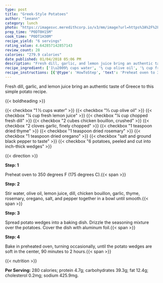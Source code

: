 ```yaml
---
type: post
title: "Greek-Style Potatoes"
author: "leeann"
category: lunch
photo: "https://imagesvc.meredithcorp.io/v3/mm/image?url=https%3A%2F%2Fimages.media-allrecipes.com%2Fuserphotos%2F2930774.jpg"
prep_time: "P0DT0H15M"
cook_time: "P0DT1H30M"
recipe_yield: "6 servings"
rating_value: 4.642857142857143
review_count: 28
calories: "279.9 calories"
date_published: 01/04/2018 05:06 PM
description: "Fresh dill, garlic, and lemon juice bring an authentic taste of Greece to this simple potato recipe."
recipe_ingredient: ['1\u2009½ cups water', '⅓ cup olive oil', '¼ cup fresh lemon juice', '¼ cup chopped fresh dill', '2 cubes  chicken bouillon, crushed', '2 cloves garlic, finely chopped', '1 teaspoon dried thyme', '1 teaspoon dried rosemary', '1 teaspoon dried oregano', 'salt and ground black pepper to taste', '6 potatoes, peeled and cut into inch-thick wedges']
recipe_instructions: [{'@type': 'HowToStep', 'text': 'Preheat oven to 350 degrees F (175 degrees C).\n'}, {'@type': 'HowToStep', 'text': 'Stir water, olive oil, lemon juice, dill, chicken bouillon, garlic, thyme, rosemary, oregano, salt, and pepper together in a bowl until smooth.\n'}, {'@type': 'HowToStep', 'text': 'Spread potato wedges into a baking dish. Drizzle the seasoning mixture over the potatoes. Cover the dish with aluminum foil.\n'}, {'@type': 'HowToStep', 'text': 'Bake in preheated oven, turning occasionally, until the potato wedges are soft in the center, 90 minutes to 2 hours.\n'}]
---
```


Fresh dill, garlic, and lemon juice bring an authentic taste of Greece to this simple potato recipe. 

{{< boldheading >}}

{{< checkbox "1 ½ cups water" >}}
{{< checkbox "⅓ cup olive oil" >}}
{{< checkbox "¼ cup fresh lemon juice" >}}
{{< checkbox "¼ cup chopped fresh dill" >}}
{{< checkbox "2 cubes  chicken bouillon, crushed" >}}
{{< checkbox "2 cloves garlic, finely chopped" >}}
{{< checkbox "1 teaspoon dried thyme" >}}
{{< checkbox "1 teaspoon dried rosemary" >}}
{{< checkbox "1 teaspoon dried oregano" >}}
{{< checkbox "salt and ground black pepper to taste" >}}
{{< checkbox "6  potatoes, peeled and cut into inch-thick wedges" >}}


{{< direction >}}

**Step: 1**

Preheat oven to 350 degrees F (175 degrees C).{{< span >}}

**Step: 2**

Stir water, olive oil, lemon juice, dill, chicken bouillon, garlic, thyme, rosemary, oregano, salt, and pepper together in a bowl until smooth.{{< span >}}

**Step: 3**

Spread potato wedges into a baking dish. Drizzle the seasoning mixture over the potatoes. Cover the dish with aluminum foil.{{< span >}}

**Step: 4**

Bake in preheated oven, turning occasionally, until the potato wedges are soft in the center, 90 minutes to 2 hours.{{< span >}}

{{< nutrition >}}

**Per Serving:** 280 calories; protein 4.7g; carbohydrates 39.3g; fat 12.4g; cholesterol 0.2mg; sodium 425.9mg.